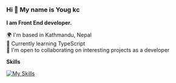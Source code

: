 ### Hi 👋 My name is Youg kc 

<strong>I am Front End developer.</strong>

🌍  I'm based in Kathmandu, Nepal </br>
🧠  Currently learning TypeScript </br>
🤝  I'm open to collaborating on interesting projects as a developer


<strong>Skills</strong>

[![My Skills](https://skillicons.dev/icons?i=html,css,js,react,scss,bootstrap,tailwind)](https://skillicons.dev)

